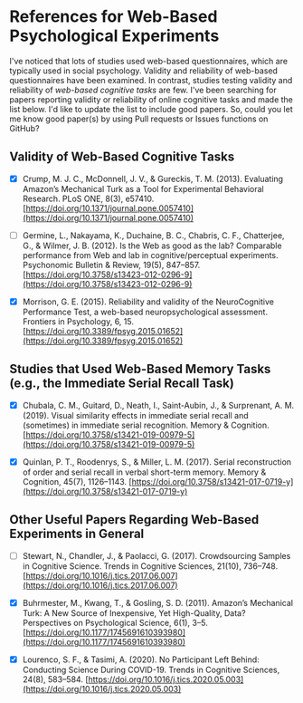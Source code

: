 # References for Web-Based Psychological Experiments

I've noticed that lots of studies used web-based questionnaires, which are typically used in social psychology. Validity and reliability of web-based questionnaires have been examined. In contrast, studies testing validity and reliability of *web-based cognitive tasks* are few. I've been searching for papers reporting validity or reliability of online cognitive tasks and made the list below. I'd like to update the list to include good papers. So, could you let me know good paper(s) by using Pull requests or Issues functions on GitHub?

## Validity of Web-Based Cognitive Tasks
- [x] Crump, M. J. C., McDonnell, J. V., & Gureckis, T. M. (2013). Evaluating Amazon’s Mechanical Turk as a Tool for Experimental Behavioral Research. PLoS ONE, 8(3), e57410. [https://doi.org/10.1371/journal.pone.0057410](https://doi.org/10.1371/journal.pone.0057410)

- [ ] Germine, L., Nakayama, K., Duchaine, B. C., Chabris, C. F., Chatterjee, G., & Wilmer, J. B. (2012). Is the Web as good as the lab? Comparable performance from Web and lab in cognitive/perceptual experiments. Psychonomic Bulletin & Review, 19(5), 847–857. [https://doi.org/10.3758/s13423-012-0296-9](https://doi.org/10.3758/s13423-012-0296-9)

- [x] Morrison, G. E. (2015). Reliability and validity of the NeuroCognitive Performance Test, a web-based neuropsychological assessment. Frontiers in Psychology, 6, 15. [https://doi.org/10.3389/fpsyg.2015.01652](https://doi.org/10.3389/fpsyg.2015.01652)

## Studies that Used Web-Based Memory Tasks (e.g., the Immediate Serial Recall Task)
- [x] Chubala, C. M., Guitard, D., Neath, I., Saint-Aubin, J., & Surprenant, A. M. (2019). Visual similarity effects in immediate serial recall and (sometimes) in immediate serial recognition. Memory & Cognition. [https://doi.org/10.3758/s13421-019-00979-5](https://doi.org/10.3758/s13421-019-00979-5)

- [x] Quinlan, P. T., Roodenrys, S., & Miller, L. M. (2017). Serial reconstruction of order and serial recall in verbal short-term memory. Memory & Cognition, 45(7), 1126–1143. [https://doi.org/10.3758/s13421-017-0719-y](https://doi.org/10.3758/s13421-017-0719-y)

## Other Useful Papers Regarding Web-Based Experiments in General
- [ ] Stewart, N., Chandler, J., & Paolacci, G. (2017). Crowdsourcing Samples in Cognitive Science. Trends in Cognitive Sciences, 21(10), 736–748. [https://doi.org/10.1016/j.tics.2017.06.007](https://doi.org/10.1016/j.tics.2017.06.007)

- [x] Buhrmester, M., Kwang, T., & Gosling, S. D. (2011). Amazon’s Mechanical Turk: A New Source of Inexpensive, Yet High-Quality, Data? Perspectives on Psychological Science, 6(1), 3–5. [https://doi.org/10.1177/1745691610393980](https://doi.org/10.1177/1745691610393980)

- [x] Lourenco, S. F., & Tasimi, A. (2020). No Participant Left Behind: Conducting Science During COVID-19. Trends in Cognitive Sciences, 24(8), 583–584. [https://doi.org/10.1016/j.tics.2020.05.003](https://doi.org/10.1016/j.tics.2020.05.003)
